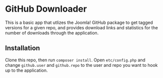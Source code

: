 # GitHub Downloader

This is a basic app that utlizes the Joomla! GitHub package to get tagged versions for a given repo,
and provides download links and statistics for the number of downloads through the application.

## Installation

Clone this repo, then run `composer install`. Open `etc/config.php` and change `github.user` and `github.repo` to the
user and repo you want to hook up to the application.
